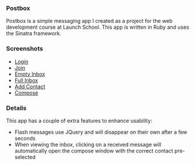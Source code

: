 ### Postbox

Postbox is a simple messaging app I created as a project for the web
development course at Launch School. This app is written in Ruby and uses
the Sinatra framework.

### Screenshots

* [Login](https://drive.google.com/open?id=16S6vVtMplWR_-6si4fXXHJTRvR5psAqg)
* [Join](https://drive.google.com/open?id=1yWjepLIWsf1rMJ4pjK9mcrKaxI0ixEAw)
* [Empty Inbox](https://drive.google.com/open?id=1wToBN8xkiPkeBHU2XDX63Py48YvjflyU)
* [Full Inbox](https://drive.google.com/open?id=1FjLypOzXkZfh5zhR0buhja3OED9aDE20)
* [Add Contact](https://drive.google.com/open?id=1uOm7TtnHVBmyxe4mh8bgJ_vKbrlaWJwG)
* [Compose](https://drive.google.com/open?id=1OkK6dKOO3HX3Pa2_cbPpslI1-zf6gT-c)

### Details

This app has a couple of extra features to enhance usability:

* Flash messages use JQuery and will disappear on their own after a few seconds
* When viewing the inbox, clicking on a received message will automatically open the compose window with the correct contact pre-selected
